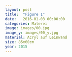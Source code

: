 ```yaml
---
layout: post
title:  "Figure 1"
date:   2016-01-03 00:00:00
categories: Malerei
image: images/00.jpg
image_y: images/00_y.jpg
material: Acryl auf Leinwand
size: 85x60cm
year: 2015
---
```


